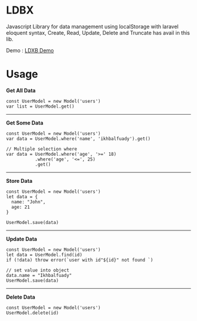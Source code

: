 # LDBX
Javascript Library for data management using localStorage with laravel eloquent syntax,
Create, Read, Update, Delete and Truncate has avail in this lib.

Demo : [LDXB Demo](https://ldbx.sopeus.com)

# Usage

**Get All Data**

```
const UserModel = new Model('users')
var list = UserModel.get()

```
___

**Get Some Data**

```
const UserModel = new Model('users')
var data = UserModel.where('name', 'ikhbalfuady').get()

// Multiple selection where
var data = UserModel.where('age', '>=' 18)
           .where('age', '<=', 25)
           .get()

```
___

**Store Data**

```
const UserModel = new Model('users')
let data = {
  name: "John",
  age: 21
}

UserModel.save(data)

```
___

**Update Data**

```
const UserModel = new Model('users')
let data = UserModel.find(id)
if (!data) throw error(`user with id"${id}" not found `)

// set value into object
data.name = "Ikhbalfuady"
UserModel.save(data)

```
___

**Delete Data**

```
const UserModel = new Model('users')
UserModel.delete(id)
